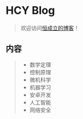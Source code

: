 # HCY Blog
>欢迎访问[恒成立的博客](https://Ceneses.github.io)！
## 内容
>* 数学定理
>* 控制原理
>* 微机科学
>* 机器学习
>* 安卓开发
>* 人工智能
>* 网络安全
